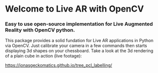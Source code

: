 # Welcome to Live AR with OpenCV
### Easy to use open-source implementation for Live Augmented Reality with OpenCV python.

This package provides a solid fundation for Live AR applications in Python via OpenCV. Just calibrate your camera in a few commands then starts displaying 3d shapes on your chessboard. Take a look at the 3d rendering of a plain cube in action (live footage):

<!-- ![](fig.html)

{% include fig.html %} -->

https://jonasgeckomatics.github.io/tree_pcl_labelling/